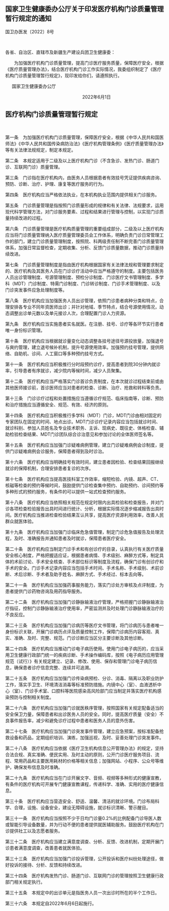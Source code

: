 ## 国家卫生健康委办公厅关于印发医疗机构门诊质量管理暂行规定的通知

国卫办医发〔2022〕8号

 

各省、自治区、直辖市及新疆生产建设兵团卫生健康委：

    为加强医疗机构门诊质量管理，提高门诊医疗服务质量，保障医疗安全，根据《医疗质量管理办法》，结合医疗机构门诊工作实际情况，我委组织制定了《医疗机构门诊质量管理暂行规定》，现印发给你们，请遵照执行。

   国家卫生健康委办公厅

                                   2022年6月1日

 

## 医疗机构门诊质量管理暂行规定

 

第一条  为加强医疗机构门诊质量管理，保障医疗安全，根据《中华人民共和国医师法》《中华人民共和国传染病防治法》《医疗机构管理条例》《医疗质量管理办法》等有关法律法规规定，制定本规定。

第二条  本规定适用于二级及以上医疗机构门诊（不含急诊、发热门诊、肠道门诊、互联网门诊）质量管理。

第三条  门诊指在医疗机构内，由医务人员根据患者有效挂号凭证提供疾病咨询、预防、诊断、治疗、护理、康复等医疗服务的行为。

第四条  医疗机构应当严格依法执业，在本机构执业范围内提供相关门诊服务。

第五条  门诊质量管理是指按照门诊质量形成的规律和有关法律、法规要求，运用现代科学管理方法，对门诊服务要素、过程和结果进行管理与控制，以实现门诊质量持续改进的过程。

第六条  门诊质量管理是医疗机构质量管理的重要组成部分，二级及以上医疗机构应当将门诊质量管理纳入医疗质量管理委员会工作体系，明确负责门诊日常管理工作的部门，建立门诊质量管理制度，按照院、科两级责任制不断完善门诊质量管理体系，加强日常监督检查，定期收集、分析、反馈门诊质量数据，推动门诊质量持续改进。

第七条  门诊质量管理制度是指由医疗机构根据国家有关法律法规和管理要求制定的、医疗机构及其医务人员在门诊诊疗活动中应当严格遵守的制度。主要包括医务人员出诊管理制度、号源管理制度、预检分诊制度、门诊医疗文书管理制度、多学科（MDT）门诊制度、特需门诊制度、门诊转诊制度、门诊手术管理制度、以及门诊突发事件应急处理制度等。

第八条  医疗机构应当加强医务人员出诊管理，依照门诊患者病种分类和特点，合理安排各专业不同年资医师出诊；并针对地域、季节特点，结合号源使用情况，动态调整出诊单元数以及单元接诊人次，合理配置门诊人力资源。

第九条  医疗机构应当实施患者实名就医。在注册、挂号、诊疗等各环节实行患者唯一身份标识管理。

第十条  医疗机构应当根据就诊量变化动态调整各挂号途径号源投放量，加强退号与爽约管理，建立退号候补机制，提升号源使用效率。加强预约挂号管理，提供网络、自助机、诊间、人工窗口等多种预约挂号方式。

第十一条  医疗机构应当积极推行分时段预约诊疗，提高患者到院30分钟内就诊率，引导患者有序就诊，减少院内等候时间，减少人员聚集。

第十二条  医疗机构应当严格落实门诊首诊负责制度，在本次就诊过程结束前或由其他医师接诊前，首诊医师应当对患者的检查、诊断、治疗、抢救和转科等负责。

第十三条  门诊诊疗过程和处置措施应当遵循诊疗规范、临床指南等，诊断、预防和治疗措施应当遵循安全、规范、有效、经济的原则。

第十四条  医疗机构应当积极推行多学科（MDT）门诊，MDT门诊由相对固定的专家团队在固定的时间、地点出诊。MDT门诊诊疗记录内容应当包括就诊时间、就诊科别、参加人员姓名及专业技术职务、主诉、现病史、既往史、体格检查、辅助检验检查结果、MDT门诊团队综合诊治意见和参加讨论的全体医师签名等。

第十五条  医疗机构应当加强门诊疑难病例管理，建立门诊疑难病例会诊制度，提供门诊疑难病例会诊服务，保障患者得到及时诊治。

第十六条  医疗机构应当明确挂号有效时间，建立患者因检验、检查结果回报继续就诊的保障机制，合理安排患者复诊的次序。

第十七条  医疗机构应当提高医技科室工作效率，缩短检验、内镜、超声、CT、核磁等检查的预约等候时间，鼓励提供门诊检查集中预约、自助预约、诊间预约等多种形式的预约服务，有条件的可以提供一站式检查预约服务。

第十八条  医疗机构应当依照相关规范在规定时限内出具检验和检查报告，并对门诊各项检查检验报告出具时间进行统计、分析，根据实际情况逐步缩减报告出具时间。医疗机构应当推进检查检验结果互认共享，提高医疗资源利用效率，改善人民群众就医体验。

第十九条  医疗机构应当加强门诊临床危急值管理，制定门诊危急值报告及处理流程，及时、准确报告并通知患者及时就诊，保障患者医疗安全。

第二十条  医疗机构应当制定门诊手术和有创诊疗的目录，认真执行有关医疗质量安全核心制度，严格把握适应证，根据患者病情、手术级别、麻醉方式等，制定具体的术前讨论、手术安全核查、手术部位标识等制度及流程，确保门诊有创诊疗和手术的安全。门诊手术记录内容应当包括手术时间、手术名称、手术级别、术前诊断、术后诊断、手术者及助手姓名、麻醉方式、手术经过、标本去向等。

第二十一条  医疗机构应当加强药事服务能力，落实门诊处方审核及点评制度，为患者提供门诊药物咨询及用药指导服务。

第二十二条  医疗机构应当加强门诊静脉输液治疗管理，严格把握门诊静脉输液治疗指征，控制门诊静脉输液治疗使用率，严密监测并及时处理门诊静脉输液治疗的不良反应。

第二十三条  医疗机构应当加强门诊病历等医疗文书管理，将门诊病历与患者唯一身份标识关联，开展门诊病历点评及质量控制工作，保障门诊病历内容客观、真实、准确、及时、完整、规范。门诊诊断应当区分主要诊断及其他诊断。

第二十四条  医疗机构应当推动门诊电子病历使用。使用门诊电子病历的，应当采用卫生健康行政部门统一的疾病诊断、手术操作编码库，按照《电子病历应用管理规范（试行）》有关规定建立、记录、修改、使用、保存和管理门诊电子病历信息，确保患者诊疗信息完整、连续并可追溯。

第二十五条  医疗机构应当加强门诊传染病预检、分诊、消毒、隔离以及职业防护工作，落实手卫生、环境清洁消毒等标准预防措施。内镜中心（室）、血液透析中心（室）、门诊手术室、口腔科等医院感染高风险部门应当制定并落实医疗机构感染预防与控制相关制度。

第二十六条  医疗机构应当加强门诊就医秩序管理，按照国家有关规定配备适当的安全保卫力量，保障患者和出诊医务人员的安全。同时，提高医疗质量（安全）不良事件报告率，减少和避免诊疗过程中患者和医务人员的意外伤害。

第二十七条  医疗机构应当加强门诊突发事件管理，建立应急预案，按标准配备抢救设备和药品，定期组织培训、演练，加强巡视，及时、妥善处理门诊突发事件。

第二十八条  医疗机构应当依据《医疗卫生机构信息公开管理办法》的规定，坚持合法合规、真实准确、便民实用、及时主动的原则，公开门诊医疗服务项目、流程、常用药品和主要医用耗材的价格等相关信息；加强网站、小程序、公众号等维护，确保发布信息及时准确。

第二十九条  医疗机构应当在门诊开展文字、音频、视频等多种形式的健康宣教，有条件的医疗机构可开展专门健康宣教课程，传递科学、准确、实用的医疗健康信息。

第三十条  医疗机构应当营造安全、舒适、温馨、清洁的就诊环境。门诊布局科学、合理，设施、设备安全，建设无障碍设施，就诊标识清晰、警示醒目。

第三十一条  医疗机构应当按照不少于日均门诊量0.2%的比例配备门诊导医人数或智能引导设备数量，并为行动不便的患者提供就医辅助服务。鼓励医疗机构在门诊提供社工以及志愿者服务。

第三十二条  医疗机构应当建立满意度调查、分析、反馈、改进机制，定期开展门诊患者满意度调查，改善患者就医体验。

第三十三条  医疗机构应当加强门诊投诉管理，公开投诉和医疗纠纷处理途径，做好投诉的接待、分析、反馈和持续改进。

第三十四条  医疗机构发热门诊、肠道门诊、互联网门诊的管理按照卫生健康行政部门相关规定执行。

第三十五条  本规定中的出诊单元是指医务人员一次出诊时所在的半个工作日。

第三十六条  本规定自2022年6月6日起施行。

 